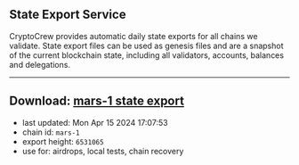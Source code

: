 ## State Export Service
CryptoCrew provides automatic daily state exports for all chains we validate. State export files can be used as genesis files and are a snapshot of the current blockchain state, including all validators, accounts, balances and delegations.

---
**Download: [mars-1 state export](https://dl-eu2.ccvalidators.com/SERVICE/mars/mars-1_export_6531065.json)**
---

- last updated: Mon Apr 15 2024 17:07:53
- chain id: `mars-1`
- export height: `6531065`
- use for: airdrops, local tests, chain recovery
